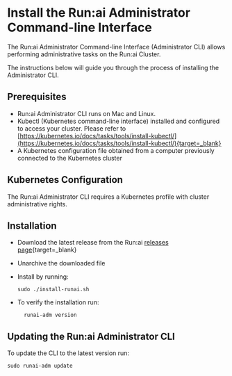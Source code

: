 # Install the Run:ai Administrator Command-line Interface

The Run:ai Administrator Command-line Interface (Administrator CLI) allows performing administrative tasks on the Run:ai Cluster.  

The instructions below will guide you through the process of installing the Administrator CLI.

## Prerequisites

*   Run:ai Administrator CLI runs on Mac and Linux.   
*   Kubectl (Kubernetes command-line interface) installed and configured to access your cluster. Please refer to [https://kubernetes.io/docs/tasks/tools/install-kubectl/](https://kubernetes.io/docs/tasks/tools/install-kubectl/){target=_blank}
*   A Kubernetes configuration file obtained from a computer previously connected to the Kubernetes cluster


## Kubernetes Configuration

The Run:ai Administrator CLI requires a Kubernetes profile with cluster administrative rights. 


## Installation

*   Download the latest release from the Run:ai [releases page](https://github.com/run-ai/runai-admin-cli/releases){target=_blank}
*   Unarchive the downloaded file
*   Install by running:

        sudo ./install-runai.sh

* To verify the installation run:

        runai-adm version



## Updating the Run:ai Administrator CLI

To update the CLI to the latest version run:

    sudo runai-adm update